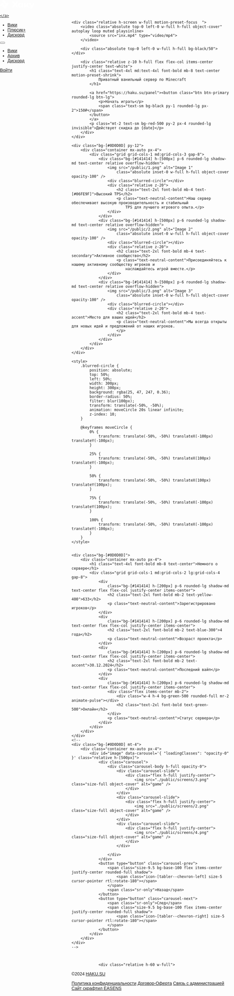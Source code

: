 
<script src="https://cdn.tailwindcss.com"></script>
<script src="../node_modules/flyonui/flyonui.js"></script>
<link href="../haku.css" rel="stylesheet">
<link href="../public/styles.css" rel="stylesheet">
<link rel="icon" type="image/png" href="../scr/fav.png">
<link href="https://fonts.googleapis.com/css2?family=Unbounded&display=swap" rel="stylesheet">
<style>
    body {
        font-family: 'Unbounded', sans-serif;
    }
</style>
<link rel="icon" type="image/png" href="../fav.png">
<html lang="ru" data-theme="haku">

<head>
    <meta charset="UTF-8">
    <meta name="description"
        content="Приватный ванильный сервер Minecraft. Присоединяйтесь к нашему активному сообществу и наслаждайтесь игрой на высокопроизводительном сервере с стабильным TPS.">
    <meta name="keywords"
        content="Minecraft сервер, приватный сервер, ванильный сервер, Minecraft, сервер, игровой сервер, онлайн игра, Minecraft сообщество">
    <meta name="author" content="HAKU">
    <meta name="viewport" content="width=device-width, initial-scale=1.0">
    <title>Ванильный сервер Minecraft - ХАКУ</title>
</head>

<body>
    <style>
  .navbar {
    position: fixed;
    top: 0;
    left: 0;
    right: 0;
    z-index: 1000;
    transition: background-color 0.3s ease;
    background-color: transparent;
  }

  .navbar.scrolled {
    background-color: #0D0D0D; /* Цвет фона при прокрутке */
  }

  .navbar .menu a,
  .navbar .dropdown-item {
    color: white; /* Цвет текста кнопок */
  }
</style>
<script>
  document.addEventListener('DOMContentLoaded', function() {
    const navbar = document.querySelector('.navbar');
    let lastScrollTop = 0;

    window.addEventListener('scroll', function() {
      const scrollTop = window.pageYOffset || document.documentElement.scrollTop;

      if (scrollTop > lastScrollTop) {
        // Прокрутка вниз
        navbar.classList.add('scrolled');
      } else {
        // Прокрутка вверх
        if (scrollTop === 0) {
          navbar.classList.remove('scrolled');
        }
      }

      lastScrollTop = scrollTop <= 0 ? 0 : scrollTop; // Для IE
    });
  });
</script>



<nav class="navbar rounded-box flex w-full items-center justify-between gap-2">
  <div class="navbar-start max-md:w-1/4">
    <a class="link text-base-content/90 link-neutral text-xl font-semibold no-underline" href="https://haku.su">
    <svg width="110" height="29" viewBox="0 0 110 29" fill="none" xmlns="http://www.w3.org/2000/svg">
<path fill-rule="evenodd" clip-rule="evenodd" d="M11.4947 0C14.6756 3.22058 17.8503 6.45078 21.0188 9.6906C19.6498 11.095 18.2735 12.4908 16.8901 13.8779C13.7154 10.6716 10.5563 7.44941 7.41289 4.21122C8.77447 2.80649 10.1351 1.40272 11.4947 0Z" fill="white"/>
<path fill-rule="evenodd" clip-rule="evenodd" d="M24.2092 7.56105C24.2586 7.55392 24.3055 7.56186 24.35 7.58498C25.7106 8.97277 27.0712 10.3606 28.4317 11.7483C25.2349 14.9613 22.0523 18.1915 18.8841 21.4389C17.5072 20.0425 16.1388 18.6388 14.7789 17.2277C17.9233 14.0045 21.0667 10.7823 24.2092 7.56105Z" fill="white"/>
<path fill-rule="evenodd" clip-rule="evenodd" d="M9.47725 7.56106C10.8652 8.90487 12.2336 10.2767 13.5825 11.6766C13.6138 11.7244 13.6138 11.7723 13.5825 11.8201C10.4384 15.035 7.28716 18.2413 4.1287 21.4389C2.74531 20.0518 1.36904 18.6561 0 17.2517C3.16854 14.0278 6.32761 10.7976 9.47725 7.56106Z" fill="white"/>
<path fill-rule="evenodd" clip-rule="evenodd" d="M11.4947 15.0743C14.6756 18.2948 17.8503 21.525 21.0188 24.7649C19.6335 26.162 18.265 27.5737 16.9136 29C13.7383 25.7691 10.5714 22.531 7.41289 19.2855C8.77447 17.8807 10.1351 16.477 11.4947 15.0743Z" fill="white"/>
<path d="M49.5379 15.4533V12.5131L57.9568 23.0837H52.123L46.5638 15.7566H48.8973L43.3153 23.0837H37.5502L46.0148 12.5364V15.4299L38.0535 5.58273H43.9787L49.0117 12.2098H46.6782L51.6426 5.58273H57.4763L49.5379 15.4533Z" fill="white"/>
<path d="M69.4531 23.0837L68.8583 18.2767L69.476 16.4333L68.8583 14.5899L69.4531 9.75962H74.3031L73.4796 16.41L74.3031 23.0837H69.4531ZM70.5513 16.4333C70.3377 17.8334 69.9107 19.0623 69.2701 20.1202C68.6448 21.178 67.8441 22.0025 66.868 22.5936C65.9072 23.1692 64.8091 23.457 63.5737 23.457C62.2925 23.457 61.1639 23.1692 60.1878 22.5936C59.227 22.0025 58.472 21.178 57.923 20.1202C57.3739 19.0468 57.0994 17.8178 57.0994 16.4333C57.0994 15.0177 57.3739 13.7809 57.923 12.7231C58.472 11.6653 59.227 10.8408 60.1878 10.2497C61.1639 9.65851 62.2925 9.36294 63.5737 9.36294C64.8091 9.36294 65.9072 9.65851 66.868 10.2497C67.8441 10.8252 68.6524 11.6419 69.293 12.6998C69.9336 13.7421 70.353 14.9866 70.5513 16.4333ZM61.835 16.4333C61.835 17.0867 61.9646 17.67 62.2239 18.1834C62.4984 18.6968 62.8721 19.1012 63.3449 19.3968C63.8177 19.6768 64.3591 19.8168 64.9692 19.8168C65.6098 19.8168 66.2122 19.6768 66.7765 19.3968C67.3408 19.1012 67.8365 18.6968 68.2635 18.1834C68.6906 17.67 69.0109 17.0867 69.2244 16.4333C69.0109 15.7644 68.6906 15.1732 68.2635 14.6599C67.8365 14.1465 67.3408 13.7421 66.7765 13.4465C66.2122 13.1509 65.6098 13.0031 64.9692 13.0031C64.3591 13.0031 63.8177 13.1509 63.3449 13.4465C62.8721 13.7421 62.4984 14.1465 62.2239 14.6599C61.9646 15.1732 61.835 15.7644 61.835 16.4333Z" fill="white"/>
<path d="M76.5491 23.0837V9.75962H81.2389V19.3735L79.8663 18.8834L87.1413 9.75962H92.0828L80.7127 23.0837H76.5491ZM87.187 23.0837L83.458 16.5733L86.9811 14.0532L92.4488 23.0837H87.187Z" fill="white"/>
<path d="M97.8293 27.3072C96.8684 27.3072 96.0143 27.1828 95.267 26.9339C94.5197 26.7005 93.7952 26.3349 93.0937 25.8371V22.5236C93.8105 22.9903 94.4815 23.3248 95.1069 23.527C95.7322 23.7293 96.4185 23.8304 97.1658 23.8304C97.7911 23.8304 98.3478 23.6904 98.8359 23.4103C99.3239 23.1303 99.7204 22.617 100.025 21.8703L105.036 9.75962H110L103.732 23.3403C103.289 24.3204 102.748 25.0982 102.107 25.6738C101.482 26.2649 100.803 26.685 100.071 26.9339C99.3392 27.1828 98.5918 27.3072 97.8293 27.3072ZM97.9894 21.8469L92.4302 9.75962H97.5776L102.496 21.8469H97.9894Z" fill="white"/>
</svg>


    </a>
  </div>
  <div class="navbar-center max-md:hidden">
    <ul class="menu menu-horizontal p-0 font-medium">
      <li><a href="https://wiki.haku.su/">Вики</a></li>
      <li><a href="/plus">Плюсик+</a></li>
      <li><a href="https://discord.gg/S6B7zzbz2F">Дискорд</a></li>
    </ul>
  </div>
  <div class="navbar-end items-center gap-4">
    <div class="dropdown relative inline-flex md:hidden rtl:[--placement:bottom-end]">
      <button id="dropdown-default" type="button" class="dropdown-toggle btn btn-text btn-primary btn-square" aria-haspopup="menu" aria-expanded="false" aria-label="Dropdown">
        <span class="icon-[tabler--menu-2] dropdown-open:hidden size-5"></span>
        <span class="icon-[tabler--x] dropdown-open:block hidden size-5"></span>
      </button>
      <ul class="dropdown-menu dropdown-open:opacity-100 hidden min-w-60" role="menu" aria-orientation="vertical" aria-labelledby="dropdown-default">
        <li><a class="dropdown-item" href="https://wiki.haku.su/">Вики</a></li>
        <li><a class="dropdown-item" href="/plus">Архив</a></li>
        <li><a class="dropdown-item" href="https://discord.gg/S6B7zzbz2F">Дискорд</a></li>
      </ul>
    </div>
    <a class="btn max-md:btn-square btn-primary bg-black" href="https://haku.su/panel">
      <span class="max-md:hidden">Войти</span>
      <span class="icon-[tabler--arrow-right]"></span>
    </a>
  </div>
</nav>


    <div class="relative h-screen w-full motion-preset-focus  ">
        <video class="absolute top-0 left-0 w-full h-full object-cover" autoplay loop muted playsinline>
            <source src="inx.mp4" type="video/mp4">
        </video>

        <div class="absolute top-0 left-0 w-full h-full bg-black/50"></div>

        <div class="relative z-10 h-full flex flex-col items-center justify-center text-white">
            <h1 class="text-4xl md:text-4xl font-bold mb-8 text-center motion-preset-shrink">
                Приватный ванильный сервер по Minecraft
            </h1>

            <a href="https://haku.su/panel"><button class="btn btn-primary rounded-lg btn-lg">
                <p>Начать играть</p>
                <span class="text-sm bg-black py-1 rounded-lg px-2">150₽</span>
            </button>
            </a>
            <p class="mt-2 text-sm bg-red-500 py-2 px-4 rounded-lg invisible">Действует скидка до {date}</p>
        </div>
    </div>

    <div class="bg-[#0D0D0D] py-12">
        <div class="container mx-auto px-4">
            <div class="grid grid-cols-1 md:grid-cols-3 gap-8">
                <div class="bg-[#141414] h-[500px] p-6 rounded-lg shadow-md text-center relative overflow-hidden">
                    <img src="/public/1.png" alt="Image 1"
                        class="absolute inset-0 w-full h-full object-cover opacity-100" />
                    <div class="blurred-circle"></div>
                    <div class="relative z-20">
                        <h2 class="text-2xl font-bold mb-4 text-[#06FE9F]">Высокий TPS</h2>
                        <p class="text-neutral-content">Наш сервер обеспечивает высокую производительность и стабильный
                            TPS для лучшего игрового опыта.</p>
                    </div>
                </div>
                <div class="bg-[#141414] h-[500px] p-6 rounded-lg shadow-md text-center relative overflow-hidden">
                    <img src="/public/2.png" alt="Image 2"
                        class="absolute inset-0 w-full h-full object-cover opacity-100" />
                    <div class="blurred-circle"></div>
                    <div class="relative z-20">
                        <h2 class="text-2xl font-bold mb-4 text-secondary">Активное сообщество</h2>
                        <p class="text-neutral-content">Присоединяйтесь к нашему активному сообществу игроков и
                            наслаждайтесь игрой вместе.</p>
                    </div>
                </div>
                <div class="bg-[#141414] h-[500px] p-6 rounded-lg shadow-md text-center relative overflow-hidden">
                    <img src="/public/3.png" alt="Image 3"
                        class="absolute inset-0 w-full h-full object-cover opacity-100" />
                    <div class="blurred-circle"></div>
                    <div class="relative z-20">
                        <h2 class="text-2xl font-bold mb-4 text-accent">Место для ваших идей</h2>
                        <p class="text-neutral-content">Мы всегда открыты для новых идей и предложений от наших игроков.
                        </p>
                    </div>
                </div>
            </div>
        </div>
    </div>

    <style>
        .blurred-circle {
            position: absolute;
            top: 50%;
            left: 50%;
            width: 300px;
            height: 300px;
            background: rgba(25, 47, 247, 0.36);
            border-radius: 50%;
            filter: blur(100px);
            transform: translate(-50%, -50%);
            animation: moveCircle 20s linear infinite;
            z-index: 10;
        }

        @keyframes moveCircle {
            0% {
                transform: translate(-50%, -50%) translateX(-100px) translateY(-100px);
            }

            25% {
                transform: translate(-50%, -50%) translateX(100px) translateY(-100px);
            }

            50% {
                transform: translate(-50%, -50%) translateX(100px) translateY(100px);
            }

            75% {
                transform: translate(-50%, -50%) translateX(-100px) translateY(100px);
            }

            100% {
                transform: translate(-50%, -50%) translateX(-100px) translateY(-100px);
            }
        }
    </style>


    <div class="bg-[#0D0D0D]">
        <div class="container mx-auto px-4">
            <h1 class="text-4xl font-bold mb-8 text-center">Немного о сервере</h1>
            <div class="grid grid-cols-1 md:grid-cols-2 lg:grid-cols-4 gap-8">
                <div
                    class="bg-[#141414] h-[200px] p-6 rounded-lg shadow-md text-center flex flex-col justify-center items-center">
                    <h2 class="text-2xl font-bold mb-2 text-yellow-400">633</h2>
                    <p class="text-neutral-content">Зарегистрировано игроков</p>
                </div>
                <div
                    class="bg-[#141414] h-[200px] p-6 rounded-lg shadow-md text-center flex flex-col justify-center items-center">
                    <h2 class="text-2xl font-bold mb-2 text-blue-300">4 года</h2>
                    <p class="text-neutral-content">Возраст проекта</p>
                </div>
                <div
                    class="bg-[#141414] h-[200px] p-6 rounded-lg shadow-md text-center flex flex-col justify-center items-center">
                    <h2 class="text-2xl font-bold mb-2 text-accent">30.12.2024</h2>
                    <p class="text-neutral-content">Последний вайп</p>
                </div>
                <div
                    class="bg-[#141414] h-[200px] p-6 rounded-lg shadow-md text-center flex flex-col justify-center items-center">
                    <div class="flex items-center mb-2">
                        <div class="w-4 h-4 bg-green-500 rounded-full mr-2 animate-pulse"></div>
                        <h2 class="text-2xl font-bold text-green-500">Онлайн</h2>
                    </div>
                    <p class="text-neutral-content">Статус сервера</p>
                </div>
            </div>
        </div>
    </div>
    <!-- 
    <div class="bg-[#0D0D0D] mt-4">
        <div class="container mx-auto px-4">
            <div id="image" data-carousel='{ "loadingClasses": "opacity-0" }' class="relative h-[500px]">
                <div class="carousel">
                    <div class="carousel-body h-full opacity-0">
                        <div class="carousel-slide">
                            <div class="flex h-full justify-center">
                                <img src="./public/screens/3.png" class="size-full object-cover" alt="game" />
                            </div>
                        </div>
                        <div class="carousel-slide">
                            <div class="flex h-full justify-center">
                                <img src="./public/screens/2.png" class="size-full object-cover" alt="game" />
                            </div>
                        </div>
                        <div class="carousel-slide">
                            <div class="flex h-full justify-center">
                                <img src="./public/screens/4.png" class="size-full object-cover" alt="game" />
                            </div>
                        </div>

                    </div>
                </div>
                <button type="button" class="carousel-prev">
                    <span class="size-9.5 bg-base-100 flex items-center justify-center rounded-full shadow">
                        <span class="icon-[tabler--chevron-left] size-5 cursor-pointer rtl:rotate-180"></span>
                    </span>
                    <span class="sr-only">Назад</span>
                </button>
                <button type="button" class="carousel-next">
                    <span class="sr-only">След</span>
                    <span class="size-9.5 bg-base-100 flex items-center justify-center rounded-full shadow">
                        <span class="icon-[tabler--chevron-right] size-5 cursor-pointer rtl:rotate-180"></span>
                    </span>
                </button>
            </div>
        </div>
    </div>
    -->



                <div class="relative h-60 w-full">

  <div class="relative h-60 w-full">
  <footer class="footer bg-black absolute -bottom-px start-0 w-full px-6 py-4">
    <div class="flex flex-col md:flex-row items-center justify-between">
      <aside class="text-center md:text-left mb-4 md:mb-0">
        <p>©2024 <a class="link link-hover font-medium" href="https://haku.su">HAKU.SU</a></p>
      </aside>
      <nav class="flex flex-col md:flex-row items-start gap-4">
        <a class="link link-hover" href="https://haku.su/panel/docs/politica.html">Политика конфиденциальности</a>
        <a class="link link-hover" href="https://haku.su/panel/docs/oferta.html">Договор-Оферта</a>
        <a class="link link-hover" href="https://t.me/Quinowell">Связь с администрацией</a>
        <a class="text-blue-400 bg-black hover:bg-blue-400 hover:text-white rounded-lg px-3 py-1" href="https://t.me/CESAR1337">Сайт скрафтил EASENS</a>
      </nav>
    </div>
  </footer>
</div>
</div>
                
                
</body>

</html>
